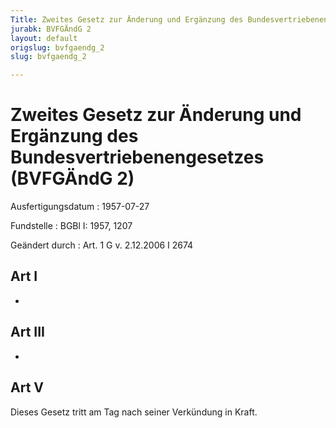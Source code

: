 ```yaml
---
Title: Zweites Gesetz zur Änderung und Ergänzung des Bundesvertriebenengesetzes
jurabk: BVFGÄndG 2
layout: default
origslug: bvfgaendg_2
slug: bvfgaendg_2

---
```


# Zweites Gesetz zur Änderung und Ergänzung des Bundesvertriebenengesetzes (BVFGÄndG 2)

Ausfertigungsdatum
:   1957-07-27

Fundstelle
:   BGBl I: 1957, 1207

Geändert durch
:   Art. 1 G v. 2.12.2006 I 2674


## Art I

-


## Art III

-


## Art V

Dieses Gesetz tritt am Tag nach seiner Verkündung in Kraft.

